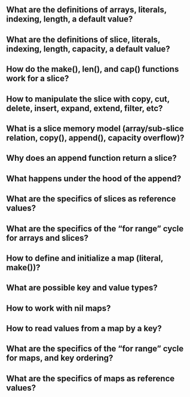 ## What are the definitions of arrays, literals, indexing, length, a default value?

## What are the definitions of slice, literals, indexing, length, capacity, a default value?
## How do the make(), len(), and cap() functions work for a slice?
## How to manipulate the slice with copy, cut, delete, insert, expand, extend, filter, etc?
## What is a slice memory model (array/sub-slice relation, copy(), append(), capacity overflow)?
## Why does an append function return a slice?
## What happens under the hood of the append?
## What are the specifics of slices as reference values?
## What are the specifics of the “for range” cycle for arrays and slices?
## How to define and initialize a map (literal, make())?
## What are possible key and value types?
## How to work with nil maps?
## How to read values from a map by a key?
## What are the specifics of the “for range” cycle for maps, and key ordering?
## What are the specifics of maps as reference values?